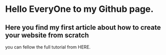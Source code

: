 # Hello EveryOne to my Github page.

## Here you find my first article about how to create your website from scratch
you can fellow the full tutorial from HERE.

